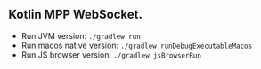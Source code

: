 ## Kotlin MPP WebSocket.   
 - Run JVM version: `./gradlew run`  
 - Run macos native version: `./gradlew runDebugExecutableMacos`  
 - Run JS browser version: `./gradlew jsBrowserRun`  
